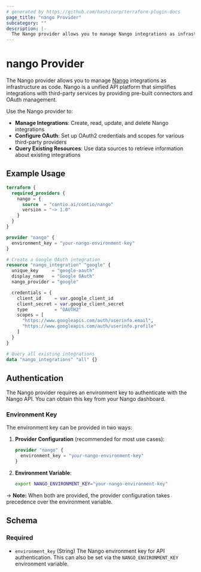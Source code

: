 ```yaml
---
# generated by https://github.com/hashicorp/terraform-plugin-docs
page_title: "nango Provider"
subcategory: ""
description: |-
  The Nango provider allows you to manage Nango integrations as infrastructure as code. Nango is a unified API platform that simplifies integrations with third-party services by providing pre-built connectors and OAuth management.
---
```


# nango Provider

The Nango provider allows you to manage [Nango](https://www.nango.dev/) integrations as infrastructure as code. Nango is a unified API platform that simplifies integrations with third-party services by providing pre-built connectors and OAuth management.

Use the Nango provider to:

- **Manage Integrations**: Create, read, update, and delete Nango integrations
- **Configure OAuth**: Set up OAuth2 credentials and scopes for various third-party providers
- **Query Existing Resources**: Use data sources to retrieve information about existing integrations

## Example Usage

```terraform
terraform {
  required_providers {
    nango = {
      source  = "contio.ai/contio/nango"
      version = "~> 1.0"
    }
  }
}

provider "nango" {
  environment_key = "your-nango-environment-key"
}

# Create a Google OAuth integration
resource "nango_integration" "google" {
  unique_key     = "google-oauth"
  display_name   = "Google OAuth"
  nango_provider = "google"

  credentials = {
    client_id     = var.google_client_id
    client_secret = var.google_client_secret
    type          = "OAUTH2"
    scopes = [
      "https://www.googleapis.com/auth/userinfo.email",
      "https://www.googleapis.com/auth/userinfo.profile"
    ]
  }
}

# Query all existing integrations
data "nango_integrations" "all" {}
```

## Authentication

The Nango provider requires an environment key to authenticate with the Nango API. You can obtain this key from your Nango dashboard.

### Environment Key

The environment key can be provided in two ways:

1. **Provider Configuration** (recommended for most use cases):
   ```terraform
   provider "nango" {
     environment_key = "your-nango-environment-key"
   }
   ```

2. **Environment Variable**:
   ```bash
   export NANGO_ENVIRONMENT_KEY="your-nango-environment-key"
   ```

-> **Note:** When both are provided, the provider configuration takes precedence over the environment variable.

<!-- schema generated by tfplugindocs -->
## Schema

### Required

- `environment_key` (String) The Nango environment key for API authentication. This can also be set via the `NANGO_ENVIRONMENT_KEY` environment variable.
